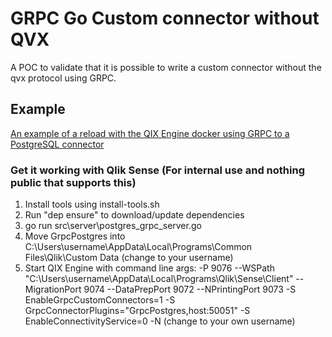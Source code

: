# GRPC Go Custom connector without QVX

A POC to validate that it is possible to write a custom connector without the qvx protocol using GRPC.

## Example

[An example of a reload with the QIX Engine docker using GRPC to a PostgreSQL connector](/example/README.md)

### Get it working with Qlik Sense (For internal use and nothing public that supports this)

1. Install tools using install-tools.sh 
2. Run "dep ensure" to download/update dependencies
3. go run src\server\postgres_grpc_server.go
4. Move GrpcPostgres into C:\Users\username\AppData\Local\Programs\Common Files\Qlik\Custom Data (change to your username)
5. Start QIX Engine with command line args: -P 9076 --WSPath "C:\Users\username\AppData\Local\Programs\Qlik\Sense\Client" --MigrationPort 9074 --DataPrepPort 9072 --NPrintingPort 9073 -S EnableGrpcCustomConnectors=1 -S GrpcConnectorPlugins="GrpcPostgres,host:50051" -S EnableConnectivityService=0 -N
(change to your own username)
